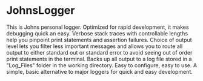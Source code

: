 # JohnsLogger
This is Johns personal logger. Optimized for rapid development, it makes debugging quick an easy. Verbose stack traces with controllable lengths help you pinpoint print statements and assertion failures. Choice of output level lets you filter less important messages and allows you to route all output to either standard out or standard error to avoid seeing out of order print statements in the terminal. Backs up all output to a log file stored in a "Log_Files" folder in the working directory. Easy to configure, easy to use. A simple, basic alternative to major loggers for quick and easy development.
